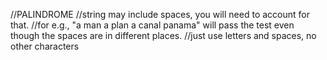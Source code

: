 //PALINDROME
//string may include spaces, you will need to account for that.
//for e.g., "a man a plan a canal panama" will pass the test even though the spaces are in different places.
//just use letters and spaces, no other characters
